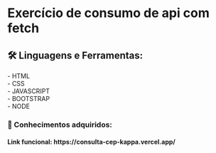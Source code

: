 <h1> Exercício de consumo de api com fetch </h1>

<h2> 🛠 Linguagens e Ferramentas:</h2>
- HTML<br>
- CSS <br>
- JAVASCRIPT<br>
- BOOTSTRAP<br>
- NODE<br>

<h3>🎯 Conhecimentos adquiridos:</h3>




<h4>Link funcional: https://consulta-cep-kappa.vercel.app/ </h4>
